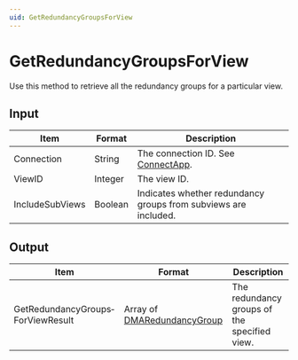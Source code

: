 ```yaml
---
uid: GetRedundancyGroupsForView
---
```


# GetRedundancyGroupsForView

Use this method to retrieve all the redundancy groups for a particular view.

## Input

| Item            | Format  | Description                                                                      |
|-----------------|---------|----------------------------------------------------------------------------------|
| Connection      | String  | The connection ID. See [ConnectApp](xref:ConnectApp). |
| ViewID          | Integer | The view ID.                                                                     |
| IncludeSubViews | Boolean | Indicates whether redundancy groups from subviews are included.                  |

## Output

| Item | Format | Description |
|--|--|--|
| GetRedundancyGroups­ForViewResult | Array of [DMARedundancyGroup](xref:DMARedundancyGroup) | The redundancy groups of the specified view. |
